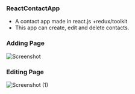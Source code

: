 ### ReactContactApp
- A contact app made in react.js +redux/toolkit
- This app can create, edit and delete contacts.

### Adding Page

![Screenshot](https://user-images.githubusercontent.com/65031891/168501040-0c60efda-fb1f-4e42-85e8-7226333d122e.png)

### Editing Page
![Screenshot (1)](https://user-images.githubusercontent.com/65031891/168501082-96cc331c-1ca8-4294-aacf-4c4599057645.png)
